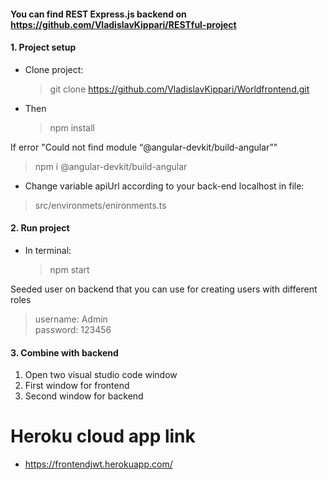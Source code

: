 #### You can find REST Express.js backend on https://github.com/VladislavKippari/RESTful-project

#### 1. Project setup
* Clone project:
  > git clone https://github.com/VladislavKippari/Worldfrontend.git
* Then
  > npm install

If error "Could not find module “@angular-devkit/build-angular”"
>npm i @angular-devkit/build-angular  

* Change variable apiUrl according to your back-end localhost in file:
>src/environmets/enironments.ts


#### 2. Run project
* In terminal:
  > npm start

Seeded user  on backend that you can use for creating users with different roles  
   >username: Admin  
   >password: 123456
#### 3. Combine with backend
1. Open two visual studio code window
2. First window for frontend
3. Second window for backend
# Heroku cloud app link
- https://frontendjwt.herokuapp.com/
